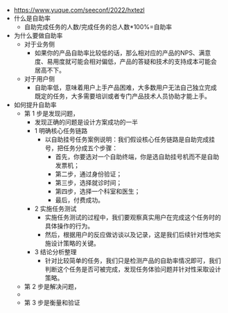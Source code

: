- https://www.yuque.com/seeconf/2022/hxtezl
- 什么是自助率
	- 自助完成任务的人数/完成任务的总人数*100%=自助率
- 为什么要做自助率
	- 对于业务侧
		- 如果你的产品自助率比较低的话，那么相对应的产品的NPS、满意度、易用度就可能会相对偏低，产品的答疑和技术的支持成本可能会居高不下。
	- 对于用户侧
		- 自助率低，意味着用户上手产品困难，大多数用户无法自己独立完成既定的任务，大多需要培训或者专门产品技术人员协助才能上手。
- 如何提升自助率
	- 第 1 步是发现问题，
		- 发现正确的问题是设计方案成功的一半
		- 1 明确核心任务链路
			- 以自助挂号任务案例说明：我们假设核心任务链路是自助完成挂号，把任务分成五个步骤：
				- 首先，你要选对一个自助终端，你是选自助挂号机而不是自助发票机；
				- 第二步，通过身份验证；
				- 第三步，选择就诊时间；
				- 第四步，选择一个科室和医生；
				- 最后，付费成功。
		- 2 实施任务测试
			- 实施任务测试的过程中，我们要观察真实用户在完成这个任务时的具体操作的行为。
			- 然后，根据用户的反应做访谈以及记录，这是我们后续针对性地实施设计策略的关键。
		- 3 结论分析整理
			- 针对比较简单的任务，我们只是检测产品的自助率情况即可，我们判断这个任务是否可被完成，发现任务体验问题并针对性采取设计策略。
	- 第 2 步是解决问题，
	-
	- 第 3 步是衡量和验证